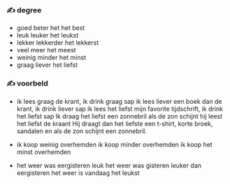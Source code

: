 ### :writing_hand: degree
- goed beter het het best
- leuk leuker het leukst
- lekker lekkerder het lekkerst
- veel meer het meest
- weinig minder het minst
- graag liever het liefst

### :writing_hand: voorbeld
-
    ik lees graag de krant, ik drink graag sap
    ik lees liever een boek dan de krant, ik drink liever sap
    ik lees het liefst mijn favorite tijdschrift, ik drink het liefst sap
    Ik draag het liefst een zonnebril als de zon schijnt
    hij leest het liefst de kraant
    Hij draagt dan het liefste een t-shirt, korte broek, sandalen en als de zon schijnt een zonnebril.

-
    ik koop weinig overhemden
    ik koop minder overhemden
    ik koop het minst overhemden

-   het weer was eergisteren leuk
    het weer was gisteren leuker dan eergisteren
    het weer is vandaag het leukst
